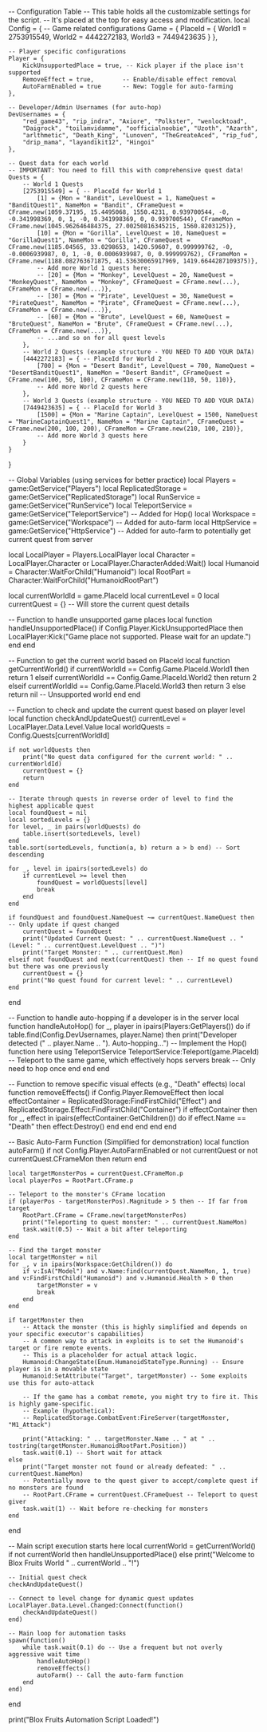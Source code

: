 -- Configuration Table
-- This table holds all the customizable settings for the script.
-- It's placed at the top for easy access and modification.
local Config = {
    -- Game related configurations
    Game = {
        PlaceId = {
            World1 = 2753915549,
            World2 = 4442272183,
            World3 = 7449423635
        }
    },

    -- Player specific configurations
    Player = {
        KickUnsupportedPlace = true, -- Kick player if the place isn't supported
        RemoveEffect = true,        -- Enable/disable effect removal
        AutoFarmEnabled = true      -- New: Toggle for auto-farming
    },

    -- Developer/Admin Usernames (for auto-hop)
    DevUsernames = {
        "red_game43", "rip_indra", "Axiore", "Polkster", "wenlocktoad",
        "Daigrock", "toilamvidamme", "oofficialnoobie", "Uzoth", "Azarth",
        "arlthmetic", "Death_King", "Lunoven", "TheGreateAced", "rip_fud",
        "drip_mama", "layandikit12", "Hingoi"
    },

    -- Quest data for each world
    -- IMPORTANT: You need to fill this with comprehensive quest data!
    Quests = {
        -- World 1 Quests
        [2753915549] = { -- PlaceId for World 1
            [1] = {Mon = "Bandit", LevelQuest = 1, NameQuest = "BanditQuest1", NameMon = "Bandit", CFrameQuest = CFrame.new(1059.37195, 15.4495068, 1550.4231, 0.939700544, -0, -0.341998369, 0, 1, -0, 0.341998369, 0, 0.939700544), CFrameMon = CFrame.new(1045.962646484375, 27.00250816345215, 1560.8203125)},
            [10] = {Mon = "Gorilla", LevelQuest = 10, NameQuest = "GorillaQuest1", NameMon = "Gorilla", CFrameQuest = CFrame.new(1185.04565, 33.0298653, 1420.59607, 0.999999762, -0, -0.0006939987, 0, 1, -0, 0.0006939987, 0, 0.999999762), CFrameMon = CFrame.new(1188.082763671875, 41.53630065917969, 1419.6644287109375)},
            -- Add more World 1 quests here:
            -- [20] = {Mon = "Monkey", LevelQuest = 20, NameQuest = "MonkeyQuest", NameMon = "Monkey", CFrameQuest = CFrame.new(...), CFrameMon = CFrame.new(...)},
            -- [30] = {Mon = "Pirate", LevelQuest = 30, NameQuest = "PirateQuest", NameMon = "Pirate", CFrameQuest = CFrame.new(...), CFrameMon = CFrame.new(...)},
            -- [60] = {Mon = "Brute", LevelQuest = 60, NameQuest = "BruteQuest", NameMon = "Brute", CFrameQuest = CFrame.new(...), CFrameMon = CFrame.new(...)},
            -- ...and so on for all quest levels
        },
        -- World 2 Quests (example structure - YOU NEED TO ADD YOUR DATA)
        [4442272183] = { -- PlaceId for World 2
            [700] = {Mon = "Desert Bandit", LevelQuest = 700, NameQuest = "DesertBanditQuest1", NameMon = "Desert Bandit", CFrameQuest = CFrame.new(100, 50, 100), CFrameMon = CFrame.new(110, 50, 110)},
            -- Add more World 2 quests here
        },
        -- World 3 Quests (example structure - YOU NEED TO ADD YOUR DATA)
        [7449423635] = { -- PlaceId for World 3
            [1500] = {Mon = "Marine Captain", LevelQuest = 1500, NameQuest = "MarineCaptainQuest1", NameMon = "Marine Captain", CFrameQuest = CFrame.new(200, 100, 200), CFrameMon = CFrame.new(210, 100, 210)},
            -- Add more World 3 quests here
        }
    }
}

-- Global Variables (using services for better practice)
local Players = game:GetService("Players")
local ReplicatedStorage = game:GetService("ReplicatedStorage")
local RunService = game:GetService("RunService")
local TeleportService = game:GetService("TeleportService") -- Added for Hop()
local Workspace = game:GetService("Workspace") -- Added for auto-farm
local HttpService = game:GetService("HttpService") -- Added for auto-farm to potentially get current quest from server

local LocalPlayer = Players.LocalPlayer
local Character = LocalPlayer.Character or LocalPlayer.CharacterAdded:Wait()
local Humanoid = Character:WaitForChild("Humanoid")
local RootPart = Character:WaitForChild("HumanoidRootPart")

local currentWorldId = game.PlaceId
local currentLevel = 0
local currentQuest = {} -- Will store the current quest details

-- Function to handle unsupported game places
local function handleUnsupportedPlace()
    if Config.Player.KickUnsupportedPlace then
        LocalPlayer:Kick("Game place not supported. Please wait for an update.")
    end
end

-- Function to get the current world based on PlaceId
local function getCurrentWorld()
    if currentWorldId == Config.Game.PlaceId.World1 then
        return 1
    elseif currentWorldId == Config.Game.PlaceId.World2 then
        return 2
    elseif currentWorldId == Config.Game.PlaceId.World3 then
        return 3
    else
        return nil -- Unsupported world
    end
end

-- Function to check and update the current quest based on player level
local function checkAndUpdateQuest()
    currentLevel = LocalPlayer.Data.Level.Value
    local worldQuests = Config.Quests[currentWorldId]

    if not worldQuests then
        print("No quest data configured for the current world: " .. currentWorldId)
        currentQuest = {}
        return
    end

    -- Iterate through quests in reverse order of level to find the highest applicable quest
    local foundQuest = nil
    local sortedLevels = {}
    for level, _ in pairs(worldQuests) do
        table.insert(sortedLevels, level)
    end
    table.sort(sortedLevels, function(a, b) return a > b end) -- Sort descending

    for _, level in ipairs(sortedLevels) do
        if currentLevel >= level then
            foundQuest = worldQuests[level]
            break
        end
    end

    if foundQuest and foundQuest.NameQuest ~= currentQuest.NameQuest then -- Only update if quest changed
        currentQuest = foundQuest
        print("Updated Current Quest: " .. currentQuest.NameQuest .. " (Level: " .. currentQuest.LevelQuest .. ")")
        print("Target Monster: " .. currentQuest.Mon)
    elseif not foundQuest and next(currentQuest) then -- If no quest found but there was one previously
        currentQuest = {}
        print("No quest found for current level: " .. currentLevel)
    end
end

-- Function to handle auto-hopping if a developer is in the server
local function handleAutoHop()
    for _, player in ipairs(Players:GetPlayers()) do
        if table.find(Config.DevUsernames, player.Name) then
            print("Developer detected (" .. player.Name .. "). Auto-hopping...")
            -- Implement the Hop() function here using TeleportService
            TeleportService:Teleport(game.PlaceId) -- Teleport to the same game, which effectively hops servers
            break -- Only need to hop once
        end
    end
end

-- Function to remove specific visual effects (e.g., "Death" effects)
local function removeEffects()
    if Config.Player.RemoveEffect then
        local effectContainer = ReplicatedStorage:FindFirstChild("Effect") and ReplicatedStorage.Effect:FindFirstChild("Container")
        if effectContainer then
            for _, effect in ipairs(effectContainer:GetChildren()) do
                if effect.Name == "Death" then
                    effect:Destroy()
                end
            end
        end
    end
end

-- Basic Auto-Farm Function (Simplified for demonstration)
local function autoFarm()
    if not Config.Player.AutoFarmEnabled or not currentQuest or not currentQuest.CFrameMon then
        return
    end

    local targetMonsterPos = currentQuest.CFrameMon.p
    local playerPos = RootPart.CFrame.p

    -- Teleport to the monster's CFrame location
    if (playerPos - targetMonsterPos).Magnitude > 5 then -- If far from target
        RootPart.CFrame = CFrame.new(targetMonsterPos)
        print("Teleporting to quest monster: " .. currentQuest.NameMon)
        task.wait(0.5) -- Wait a bit after teleporting
    end

    -- Find the target monster
    local targetMonster = nil
    for _, v in ipairs(Workspace:GetChildren()) do
        if v:IsA("Model") and v.Name:find(currentQuest.NameMon, 1, true) and v:FindFirstChild("Humanoid") and v.Humanoid.Health > 0 then
            targetMonster = v
            break
        end
    end

    if targetMonster then
        -- Attack the monster (this is highly simplified and depends on your specific executor's capabilities)
        -- A common way to attack in exploits is to set the Humanoid's target or fire remote events.
        -- This is a placeholder for actual attack logic.
        Humanoid:ChangeState(Enum.HumanoidStateType.Running) -- Ensure player is in a movable state
        Humanoid:SetAttribute("Target", targetMonster) -- Some exploits use this for auto-attack

        -- If the game has a combat remote, you might try to fire it. This is highly game-specific.
        -- Example (hypothetical):
        -- ReplicatedStorage.CombatEvent:FireServer(targetMonster, "M1_Attack")

        print("Attacking: " .. targetMonster.Name .. " at " .. tostring(targetMonster.HumanoidRootPart.Position))
        task.wait(0.1) -- Short wait for attack
    else
        print("Target monster not found or already defeated: " .. currentQuest.NameMon)
        -- Potentially move to the quest giver to accept/complete quest if no monsters are found
        -- RootPart.CFrame = currentQuest.CFrameQuest -- Teleport to quest giver
        task.wait(1) -- Wait before re-checking for monsters
    end
end


-- Main script execution starts here
local currentWorld = getCurrentWorld()
if not currentWorld then
    handleUnsupportedPlace()
else
    print("Welcome to Blox Fruits World " .. currentWorld .. "!")

    -- Initial quest check
    checkAndUpdateQuest()

    -- Connect to level change for dynamic quest updates
    LocalPlayer.Data.Level.Changed:Connect(function()
        checkAndUpdateQuest()
    end)

    -- Main loop for automation tasks
    spawn(function()
        while task.wait(0.1) do -- Use a frequent but not overly aggressive wait time
            handleAutoHop()
            removeEffects()
            autoFarm() -- Call the auto-farm function
        end
    end)
end

print("Blox Fruits Automation Script Loaded!")
